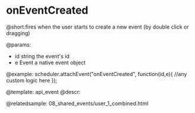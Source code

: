 onEventCreated
=============
@short:fires when the user starts to create a new event (by double click or dragging)
	

@params: 
- id	string	the event's id
- e 	Event 	a native event object

@example: 
scheduler.attachEvent("onEventCreated", function(id,e){
	//any custom logic here
});


@template:	api_event
@descr: 


@relatedsample:
	08_shared_events/user_1_combined.html
